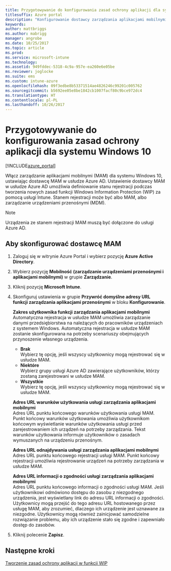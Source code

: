 ```yaml
---
title: Przygotowywanie do konfigurowania zasad ochrony aplikacji dla systemu Windows 10
titlesuffix: Azure portal
description: "Konfigurowanie dostawcy zarządzania aplikacjami mobilnymi (MAM) w usłudze Azure AD"
keywords: 
author: mattbriggs
ms.author: mabrigg
manager: angrobe
ms.date: 10/25/2017
ms.topic: article
ms.prod: 
ms.service: microsoft-intune
ms.technology: 
ms.assetid: 949fddec-5318-4c9a-957e-ea260e6e05be
ms.reviewer: joglocke
ms.suite: ems
ms.custom: intune-azure
ms.openlocfilehash: 09f3edbe8b53371514ae4826246c99201c005762
ms.sourcegitcommit: b5692ee05e8be1842cb1007facf80c9bce972dc4
ms.translationtype: HT
ms.contentlocale: pl-PL
ms.lasthandoff: 10/26/2017
---
```

# <a name="get-ready-to-configure-app-protection-policies-for-windows-10"></a>Przygotowywanie do konfigurowania zasad ochrony aplikacji dla systemu Windows 10

[!INCLUDE[azure_portal](./includes/azure_portal.md)]

Włącz zarządzanie aplikacjami mobilnymi (MAM) dla systemu Windows 10, ustawiając dostawcę MAM w usłudze Azure AD. Ustawienie dostawcy MAM w usłudze Azure AD umożliwia definiowanie stanu rejestracji podczas tworzenia nowych zasad funkcji Windows Information Protection (WIP) za pomocą usługi Intune. Stanem rejestracji może być albo MAM, albo zarządzanie urządzeniami przenośnymi (MDM).

> [!NOTE]
> Urządzenia ze stanem rejestracji MAM muszą być dołączone do usługi Azure AD.

## <a name="to-configure-the-mam-provider"></a>Aby skonfigurować dostawcę MAM

1. Zaloguj się w witrynie Azure Portal i wybierz pozycję **Azure Active Directory**.

2. Wybierz pozycję **Mobilność (zarządzanie urządzeniami przenośnymi i aplikacjami mobilnymi)** w grupie **Zarządzanie**.

3. Kliknij pozycję **Microsoft Intune**.

4. Skonfiguruj ustawienia w grupie **Przywróć domyślne adresy URL funkcji zarządzania aplikacjami przenośnymi** w bloku **Konfigurowanie**.

    **Zakres użytkownika funkcji zarządzania aplikacjami mobilnymi**  
      Automatyczna rejestracja w usłudze MAM umożliwia zarządzanie danymi przedsiębiorstwa na należących do pracowników urządzeniach z systemem Windows. Automatyczna rejestracja w usłudze MAM zostanie skonfigurowana na potrzeby scenariuszy obejmujących przynoszenie własnego urządzenia.<ul><li>**Brak**<br>Wybierz tę opcję, jeśli wszyscy użytkownicy mogą rejestrować się w usłudze MAM.</li><li>**Niektóre**<br>Wybierz grupy usługi Azure AD zawierające użytkowników, którzy zostaną zarejestrowani w usłudze MAM.</li><li>**Wszystkie**<br>Wybierz tę opcję, jeśli wszyscy użytkownicy mogą rejestrować się w usłudze MAM.</li></ul>

    **Adres URL warunków użytkowania usługi zarządzania aplikacjami mobilnymi**  
     Adres URL punktu końcowego warunków użytkowania usługi MAM. Punkt końcowy warunków użytkowania umożliwia użytkownikom końcowym wyświetlanie warunków użytkowania usługi przed zarejestrowaniem ich urządzeń na potrzeby zarządzania. Tekst warunków użytkowania informuje użytkowników o zasadach wymuszanych na urządzeniu przenośnym.

    **Adres URL odnajdywania usługi zarządzania aplikacjami mobilnymi**  
    Adres URL punktu końcowego rejestracji usługi MAM. Punkt końcowy rejestracji umożliwia rejestrowanie urządzeń na potrzeby zarządzania w usłudze MAM.

    **Adres URL informacji o zgodności usługi zarządzania aplikacjami mobilnymi**  
      Adres URL punktu końcowego informacji o zgodności usługi MAM. Jeśli użytkownikowi odmówiono dostępu do zasobu z niezgodnego urządzenia, jest wyświetlany link do adresu URL informacji o zgodności. Użytkownicy mogą przejść do tego adresu URL hostowanego przez usługę MAM, aby zrozumieć, dlaczego ich urządzenie jest uznawane za niezgodne. Użytkownicy mogą również zainicjować samodzielne rozwiązanie problemu, aby ich urządzenie stało się zgodne i zapewniało dostęp do zasobów.

5.  Kliknij polecenie **Zapisz**.

## <a name="next-steps"></a>Następne kroki

[Tworzenie zasad ochrony aplikacji w funkcji WIP](windows-information-protection-policy-create.md)
